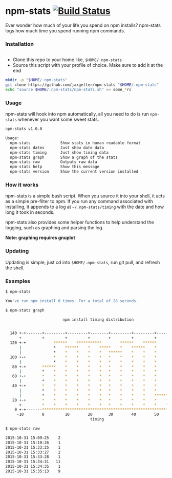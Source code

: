 # npm-stats [![Build Status](https://travis-ci.org/jaxgeller/npm-stats.svg?branch=master)](https://travis-ci.org/jaxgeller/npm-stats)
Ever wonder how much of your life you spend on npm installs? npm-stats logs how much time you spend running npm commands.

### Installation

```sh
```

+ Clone this repo to your home like, `$HOME/.npm-stats`
+ Source this script with your profile of choice. Make sure to add it at the end

```sh
mkdir -p "$HOME/.npm-stats"
git clone https://github.com/jaxgeller/npm-stats "$HOME/.npm-stats"
echo "source $HOME/.npm-stats/npm-stats.sh" >> some_*rc
```

### Usage

npm-stats will hook into npm automatically, all you need to do is run `npm-stats` whenever you want some sweet stats.

```sh
npm-stats v1.0.0

Usage:
  npm-stats             Show stats in human readable format
  npm-stats dates       Just show date data
  npm-stats timing      Just show timing data
  npm-stats graph       Show a graph of the stats
  npm-stats raw         Outputs raw data
  npm-stats help        Show this message
  npm-stats version     Show the current version installed
```

### How it works

npm-stats is a simple bash script. When you source it into your shell, it acts as a simple pre-filter to npm. If you run any command associated with installing, it appends to a log at `~/.npm-stats/timing` with the date and how long it took in seconds.

npm-stats also provides some helper functions to help understand the logging, such as graphing and parsing the log.

__Note: graphing requires gnuplot__

### Updating

Updating is simple, just cd into `$HOME/.npm-stats`, run git pull, and refresh the shell.

### Examples

```sh
$ npm-stats

You've run npm install 8 times. For a total of 28 seconds.
```

```sh
$ npm-stats graph

                         npm install timing distribution


  140 +-+-------+---------+---------+--------+---------+---------+-------+-+
      +         +         +         +        +         +         +         +
  120 +-+            ******    ***********        ******    ******       +-+
      |              *    ******    *    *****    *    ******    *         |
      |              *    *    *    *    *   ******    *    *    *         |
  100 +-+            *    *    *    *    *   *    *    *    *    *       +-+
      |              *    *    *    *    *   *    *    *    *    *         |
   80 +-+       ******    *    *    *    *   *    *    *    *    *       +-+
      |         *    *    *    *    *    *   *    *    *    *    *         |
   60 +-+       *    *    *    *    *    *   *    *    *    *    *       +-+
      |         *    *    *    *    *    *   *    *    *    *    *         |
   40 +-+       *    *    *    *    *    *   *    *    *    *    *       +-+
      |         *    *    *    *    *    *   *    *    *    *    *         |
      |         *    *    *    *    *    *   *    *    *    *    ******    |
   20 +-+       *    *    *    *    *    *   *    *    *    *    *    *  +-+
      +         *    *    *    *    *    *   *    *    *    *    *    *    +
    0 +-+-------*******************************************************--+-+
     -10        0         10        20       30        40        50        60
                                     timing
```

```sh
$ npm-stats raw

2015-10-31 15:09:25    2
2015-10-31 15:10:26    1
2015-10-31 15:33:25    1
2015-10-31 15:33:27    2
2015-10-31 15:33:28    1
2015-10-31 15:34:31   11
2015-10-31 15:34:35    1
2015-10-31 15:35:13    9
```
